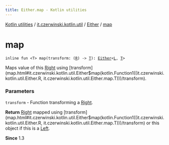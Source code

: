 ```yaml
---
title: Either.map - Kotlin utilities
---
```


[Kotlin utilities](../../index.html) / [it.czerwinski.kotlin.util](../index.html) / [Either](index.html) / [map](./map.html)

# map

`inline fun <T> map(transform: (`[`R`](index.html#R)`) -> `[`T`](map.html#T)`): `[`Either`](index.html)`<`[`L`](index.html#L)`, `[`T`](map.html#T)`>`

Maps value of this [Right](../-right/index.html) using [transform](map.html#it.czerwinski.kotlin.util.Either$map(kotlin.Function1((it.czerwinski.kotlin.util.Either.R, it.czerwinski.kotlin.util.Either.map.T)))/transform).

### Parameters

`transform` - Function transforming a [Right](../-right/index.html).

**Return**
[Right](../-right/index.html) mapped using [transform](map.html#it.czerwinski.kotlin.util.Either$map(kotlin.Function1((it.czerwinski.kotlin.util.Either.R, it.czerwinski.kotlin.util.Either.map.T)))/transform) or this object if this is a [Left](../-left/index.html).

**Since**
1.3

